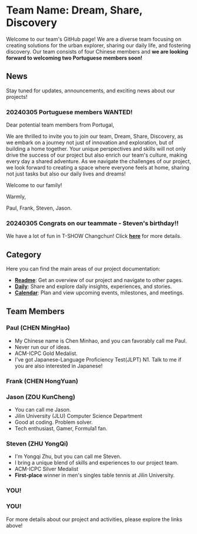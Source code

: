 # Team Name: Dream, Share, Discovery

Welcome to our team's GitHub page! We are a diverse team focusing on creating solutions for the urban explorer, sharing our daily life, and fostering discovery. Our team consists of four Chinese members and **we are looking forward to welcoming two Portuguese members soon!**

## News

Stay tuned for updates, announcements, and exciting news about our projects!

### **20240305 Portuguese members WANTED!**

Dear potential team members from Portugal,

We are thrilled to invite you to join our team, Dream, Share, Discovery, as we embark on a journey not just of innovation and exploration, but of building a home together. Your unique perspectives and skills will not only drive the success of our project but also enrich our team's culture, making every day a shared adventure. As we navigate the challenges of our project, we look forward to creating a space where everyone feels at home, sharing not just tasks but also our daily lives and dreams!

Welcome to our family!

Warmly,

Paul, Frank, Steven, Jason.

### 20240305 Congrats on our teammate - Steven's birthday!!

We have a lot of fun in T-SHOW Changchun! Click [**here**](./DAILY.md) for more details.

## Category

Here you can find the main areas of our project documentation:

* [**Readme**](./README.md): Get an overview of our project and navigate to other pages.
* [**Daily**](./DAILY.md): Share and explore daily insights, experiences, and stories.
* [**Calendar**](./CALENDER.md): Plan and view upcoming events, milestones, and meetings.

## Team Members

### Paul (CHEN MingHao)

* My Chinese name is Chen Minhao, and you can favorably call me Paul.
* Never run our of ideas.
* ACM-ICPC Gold Medalist.
* I've got Japanese-Language Proficiency Test(JLPT) N1. Talk to me if you are also interested in Japanese!

### Frank (CHEN HongYuan)

### Jason (ZOU KunCheng)

* You can call me Jason.
* Jilin University (JLU) Computer Science Department 
* Good at coding. Problem solver.
* Tech enthusiast, Gamer, Formula1 fan. 

### Steven (ZHU YongQi)

*  I'm Yongqi Zhu, but you can call me Steven.
*  I bring a unique blend of skills and experiences to our project team.
*  ACM-ICPC Silver Medalist
*  **First-place** winner in men's singles table tennis at Jilin University.

### YOU!

### YOU!

For more details about our project and activities, please explore the links above!
